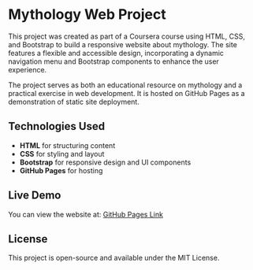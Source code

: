 # Mythology Web Project  

This project was created as part of a Coursera course using HTML, CSS, and Bootstrap to build a responsive website about mythology. The site features a flexible and accessible design, incorporating a dynamic navigation menu and Bootstrap components to enhance the user experience.  

The project serves as both an educational resource on mythology and a practical exercise in web development. It is hosted on GitHub Pages as a demonstration of static site deployment.  

## Technologies Used  
- **HTML** for structuring content  
- **CSS** for styling and layout  
- **Bootstrap** for responsive design and UI components  
- **GitHub Pages** for hosting  

## Live Demo  
You can view the website at: [GitHub Pages Link](sofiastazi.github.io/Mythology-Encyclopedia) 

## License  
This project is open-source and available under the MIT License.  

